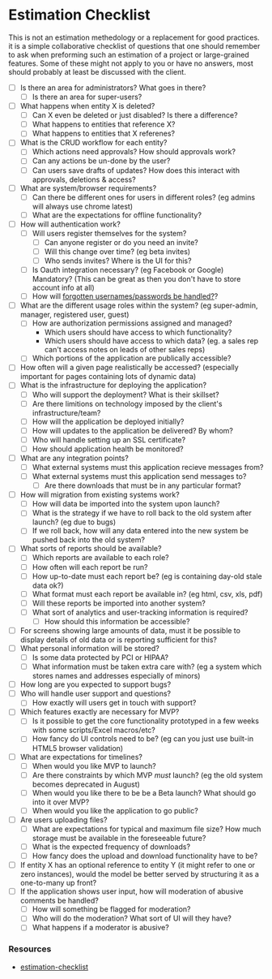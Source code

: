 # Estimation Checklist

This is not an estimation methedology or a replacement for good practices. it is a simple collaborative checklist of questions that one should remember to ask when preforming such an estimation of a project or large-grained features. Some of these might not apply to you or have no answers, most should probably at least be discussed with the client.

- [ ] Is there an area for administrators? What goes in there?
  - [ ] Is there an area for super-users?
- [ ] What happens when entity X is deleted?
  - [ ] Can X even be deleted or just disabled? Is there a difference?
  - [ ] What happens to entities that reference X?
  - [ ] What happens to entities that X referenes?
- [ ] What is the CRUD workflow for each entity?
  - [ ] Which actions need approvals? How should approvals work?
  - [ ] Can any actions be un-done by the user?
  - [ ] Can users save drafts of updates? How does this interact with approvals, deletions & access?
- [ ] What are system/browser requirements?
  - [ ] Can there be different ones for users in different roles? (eg admins will always use chrome latest)
  - [ ] What are the expectations for offline functionality?
- [ ] How will authentication work?
  - [ ] Will users register themselves for the system?
    - [ ] Can anyone register or do you need an invite?
    - [ ] Will this change over time? (eg beta invites)
    - [ ] Who sends invites? Where is the UI for this?
  - [ ] Is Oauth integration necessary? (eg Facebook or Google) Mandatory? (This can be great as then you don't have to store account info at all)
  - [ ] How will [forgotten usernames/passwords be handled?](http://www.troyhunt.com/2012/05/everything-you-ever-wanted-to-know.html)?
- [ ] What are the different usage roles within the system? (eg super-admin, manager, registered user, guest)
  - [ ] How are authorization permissions assigned and managed?
    - Which users should have access to which functionality?
    - Which users should have access to which data? (eg. a sales rep can't access notes on leads of other sales reps)
  - [ ] Which portions of the application are publically accessible?
- [ ] How often will a given page realistically be accessed? (especially important for pages containing lots of dynamic data)
- [ ] What is the infrastructure for deploying the application?
  - [ ] Who will support the deployment? What is their skillset?
  - [ ] Are there limitions on technology imposed by the client's infrastructure/team?
  - [ ] How will the application be deployed initially?
  - [ ] How will updates to the application be delivered? By whom?
  - [ ] Who will handle setting up an SSL certificate?
  - [ ] How should application health be monitored?
- [ ] What are any integration points?
  - [ ] What external systems must this application recieve messages from?
  - [ ] What external systems must this application send messages to?
    - [ ] Are there downloads that must be in any particular format?
- [ ] How will migration from existing systems work?
  - [ ] How will data be imported into the system upon launch?
  - [ ] What is the strategy if we have to roll back to the old system after launch? (eg due to bugs)
  - [ ] If we roll back, how will any data entered into the new system be pushed back into the old system?
- [ ] What sorts of reports should be available?
  - [ ] Which reports are available to each role?
  - [ ] How often will each report be run?
  - [ ] How up-to-date must each report be? (eg is containing day-old stale data ok?)
  - [ ] What format must each report be available in? (eg html, csv, xls, pdf)
  - [ ] Will these reports be imported into another system?
  - [ ] What sort of analytics and user-tracking information is required?
    - [ ] How should this information be accessible?
- [ ] For screens showing large amounts of data, must it be possible to display details of old data or is reporting sufficient for this?
- [ ] What personal information will be stored?
  - [ ] Is some data protected by PCI or HIPAA?
  - [ ] What information must be taken extra care with? (eg a system which stores names and addresses especially of minors)
- [ ] How long are you expected to support bugs?
- [ ] Who will handle user support and questions?
  - [ ] How exactly will users get in touch with support?
- [ ] Which features exactly are necessary for MVP?
  - [ ] Is it possible to get the core functionality prototyped in a few weeks with some scripts/Excel macros/etc?
  - [ ] How fancy do UI controls need to be? (eg can you just use built-in HTML5 browser validation)
- [ ] What are expectations for timelines?
  - [ ] When would you like MVP to launch?
  - [ ] Are there constraints by which MVP _must_ launch? (eg the old system becomes deprecated in August)
  - [ ] When would you like there to be be a Beta launch? What should go into it over MVP?
  - [ ] When would you like the application to go public?
- [ ] Are users uploading files?
  - [ ] What are expectations for typical and maximum file size? How much storage must be available in the foreseeable future?
  - [ ] What is the expected frequency of downloads?
  - [ ] How fancy does the upload and download functionality have to be?
- [ ] If entity X has an optional reference to entity Y (it might refer to one or zero instances), would the model be better served by structuring it as a one-to-many up front?
- [ ] If the application shows user input, how will moderation of abusive comments be handled?
  - [ ] How will something be flagged for moderation?
  - [ ] Who will do the moderation? What sort of UI will they have?
  - [ ] What happens if a moderator is abusive?

### Resources

- [estimation-checklist](https://github.com/togakangaroo/estimation-checklist)

<!--- Tags: [estimation, checklist] --->
